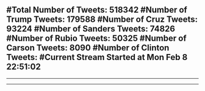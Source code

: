 #Total Number of Tweets: 518342 
#Number of Trump Tweets: 179588
#Number of Cruz Tweets: 93224
#Number of Sanders Tweets: 74826
#Number of Rubio Tweets: 50325
#Number of Carson Tweets: 8090
#Number of Clinton Tweets: 
#Current Stream Started at Mon Feb  8 22:51:02
---
---
---
